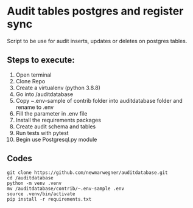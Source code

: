 # Audit tables postgres and register sync  
Script to be use for audit inserts, updates or deletes on postgres tables.

## Steps to execute:
1. Open terminal
2. Clone Repo
3. Create a virtualenv (python 3.8.8)  
4. Go into /auditdatabase
5. Copy ~.env-sample of contrib folder into auditdatabase folder and rename to .env
6. Fill the parameter in .env file   
7. Install the requirements packages
8. Create audit schema and tables
9. Run tests with pytest   
10. Begin use Postgresql.py module

## Codes
```
git clone https://github.com/newmarwegner/auditdatabase.git
cd /auditdatabase
python -m venv .venv
mv /auditdatabase/contrib/~.env-sample .env
source .venv/bin/activate
pip install -r requirements.txt
```
